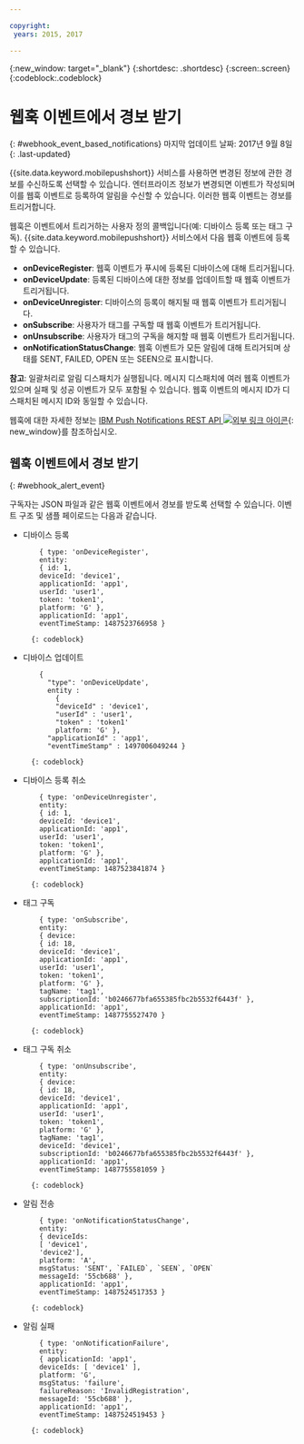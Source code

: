 ```yaml
---

copyright:
 years: 2015, 2017

---
```


{:new_window: target="_blank"}
{:shortdesc: .shortdesc}
{:screen:.screen}
{:codeblock:.codeblock}

# 웹훅 이벤트에서 경보 받기
{: #webhook_event_based_notifications}
마지막 업데이트 날짜: 2017년 9월 8일
{: .last-updated}


{{site.data.keyword.mobilepushshort}} 서비스를 사용하면 변경된 정보에 관한 경보를 수신하도록 선택할 수 있습니다. 엔터프라이즈 정보가 변경되면 이벤트가 작성되며 이를 웹훅 이벤트로 등록하여 알림을 수신할 수 있습니다. 이러한 웹훅 이벤트는 경보를 트리거합니다. 

웹훅은 이벤트에서 트리거하는 사용자 정의 콜백입니다(예: 디바이스 등록 또는 태그 구독). {{site.data.keyword.mobilepushshort}} 서비스에서 다음 웹훅 이벤트에 등록할 수 있습니다. 

- **onDeviceRegister**: 웹훅 이벤트가 푸시에 등록된 디바이스에 대해 트리거됩니다.
- **onDeviceUpdate**: 등록된 디바이스에 대한 정보를 업데이트할 때 웹훅 이벤트가 트리거됩니다.
- **onDeviceUnregister**: 디바이스의 등록이 해지될 때 웹훅 이벤트가 트리거됩니다. 
- **onSubscribe**: 사용자가 태그를 구독할 때 웹훅 이벤트가 트리거됩니다.
- **onUnsubscribe**: 사용자가 태그의 구독을 해지할 때 웹훅 이벤트가 트리거됩니다.
- **onNotificationStatusChange**: 웹훅 이벤트가 모든 알림에 대해 트리거되며 상태를 SENT, FAILED, OPEN 또는 SEEN으로 표시합니다.


**참고**: 일괄처리로 알림 디스패치가 실행됩니다. 메시지 디스패치에 여러 웹훅 이벤트가 있으며 실패 및 성공 이벤트가 모두 포함될 수 있습니다. 
웹훅 이벤트의 메시지 ID가 디스패치된 메시지 ID와 동일할 수 있습니다. 

웹훅에 대한 자세한 정보는 [IBM Push Notifications REST API ![외부 링크 아이콘](../../icons/launch-glyph.svg "외부 링크 아이콘")](https://console.bluemix.net/apidocs/800-push-notifications){: new_window}를 참조하십시오.

## 웹훅 이벤트에서 경보 받기
{: #webhook_alert_event}

구독자는 JSON 파일과 같은 웹훅 이벤트에서 경보를 받도록 선택할 수 있습니다. 이벤트 구조 및 샘플 페이로드는 다음과 같습니다.

- 디바이스 등록
	```
		{ type: 'onDeviceRegister',
		entity:
		{ id: 1,
		deviceId: 'device1',
		applicationId: 'app1',
		userId: 'user1',
		token: 'token1',
		platform: 'G' },
		applicationId: 'app1',
		eventTimeStamp: 1487523766958 }
	```
		{: codeblock}

- 디바이스 업데이트

	```
		{
		  "type": 'onDeviceUpdate',
		  entity : 
			{
		    "deviceId" : 'device1',
		    "userId" : 'user1',
		    "token" : 'token1'
		  	platform: 'G' },
		  "applicationId" : 'app1',
		  "eventTimeStamp" : 1497006049244 }
	```
		{: codeblock}

- 디바이스 등록 취소
	```
		{ type: 'onDeviceUnregister',
		entity:
		{ id: 1,
		deviceId: 'device1',
		applicationId: 'app1',
		userId: 'user1',
		token: 'token1',
		platform: 'G' },
		applicationId: 'app1',
		eventTimeStamp: 1487523841874 }
	```
		{: codeblock}

- 태그 구독
	```
		{ type: 'onSubscribe',
		entity:
		{ device:
		{ id: 18,
		deviceId: 'device1',
		applicationId: 'app1',
		userId: 'user1',
		token: 'token1',
		platform: 'G' },
		tagName: 'tag1',
		subscriptionId: 'b0246677bfa655385fbc2b5532f6443f' },
		applicationId: 'app1',
		eventTimeStamp: 1487755527470 }
	```
		{: codeblock}

- 태그 구독 취소
	```
		{ type: 'onUnsubscribe',
		entity:
		{ device:
		{ id: 18,
		deviceId: 'device1',
		applicationId: 'app1',
		userId: 'user1',
		token: 'token1',
		platform: 'G' },
		tagName: 'tag1',
		deviceId: 'device1',
		subscriptionId: 'b0246677bfa655385fbc2b5532f6443f' },
		applicationId: 'app1',
		eventTimeStamp: 1487755581059 }
	```
		{: codeblock}

- 알림 전송
	```
		{ type: 'onNotificationStatusChange',
		entity:
		{ deviceIds:
		[ 'device1',
		'device2'],
		platform: 'A',
		msgStatus: 'SENT', `FAILED`, `SEEN`, `OPEN`
		messageId: '55cb688' },
		applicationId: 'app1',
		eventTimeStamp: 1487524517353 }
	```
		{: codeblock}

- 알림 실패
	```
		{ type: 'onNotificationFailure',
		entity:
		{ applicationId: 'app1',
		deviceIds: [ 'device1' ],
		platform: 'G',
		msgStatus: 'failure',
		failureReason: 'InvalidRegistration',
		messageId: '55cb688' },
		applicationId: 'app1',
		eventTimeStamp: 1487524519453 }
	```
		{: codeblock}

